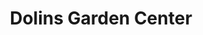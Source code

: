 ---
title: "Dolins Garden Center"
url: /saint-petersburg/dolins-garden-center/
shop: Garten-Center
---